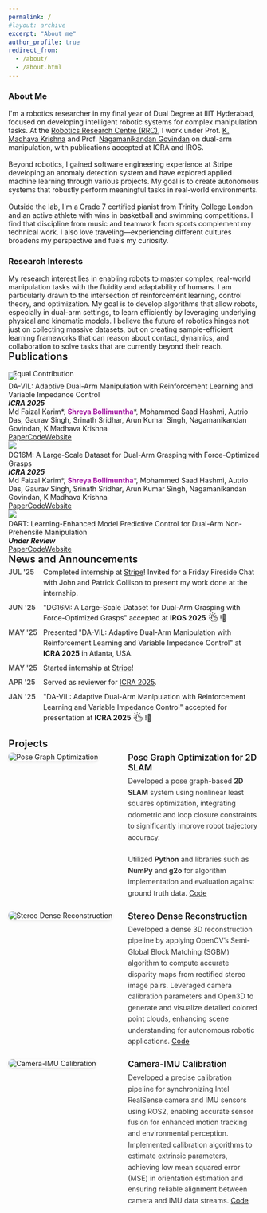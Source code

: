 ```yaml
---
permalink: /
#layout: archive
excerpt: "About me"
author_profile: true
redirect_from:
  - /about/
  - /about.html
---
```


<div hidden="hidden">
<script type="text/javascript" id="clustrmaps" src="//clustrmaps.com/map_v2.js?d=P0DmcjPhTVQDSVsO6eLpfLlblpD7aYEdFi8dEehI1TI&cl=ffffff&w=a"></script>
</div>
<h3>About Me</h3>

<span class="small_font">

I'm a robotics researcher in my final year of Dual Degree at IIIT Hyderabad, focused on developing intelligent robotic systems for complex manipulation tasks. At the <a target="_blank" href="https://robotics.iiit.ac.in/">Robotics Research Centre (RRC)</a>, I work under Prof. <a target="_blank" href="https://www.iiit.ac.in/people/faculty/mkrishna/">K. Madhava Krishna</a> and Prof. <a target="_blank" href="https://nagamanigi.wixsite.com/home">Nagamanikandan Govindan</a> on dual-arm manipulation, with publications accepted at ICRA and IROS.<br><br>
Beyond robotics, I gained software engineering experience at Stripe developing an anomaly detection system and have explored applied machine learning through various projects. My goal is to create autonomous systems that robustly perform meaningful tasks in real-world environments.<br><br>
Outside the lab, I'm a Grade 7 certified pianist from Trinity College London and an active athlete with wins in basketball and swimming competitions. I find that discipline from music and teamwork from sports complement my technical work. I also love traveling—experiencing different cultures broadens my perspective and fuels my curiosity.
<!-- 
I am a robotics researcher and an aspiring PhD candidate, currently in my final year of Dual Degree (B Tech and Master of Science in Electronics and Communication Engineering by Research) at IIIT Hyderabad. My research is centered on developing intelligent robotic systems that can learn complex manipulation tasks.
<br><br>
At the Robotics Research Centre (RRC), I have had the privilege of working under the guidance of  
Prof. <a target="_blank" href="https://www.iiit.ac.in/people/faculty/mkrishna/">K. Madhava Krishna</a> and Prof. <a target="_blank" href="https://nagamanigi.wixsite.com/home">Nagamanikandan Govindan</a>. My work is focused around dual arm manipulation, with publications accepted at major conferences like ICRA and IROS.
<br><br>
Beyond robotics, I have gained experience in software engineering as an intern at Stripe, where I developed an anomaly detection system, and have explored applied machine learning through various projects. I am driven by the goal of creating autonomous systems that can robustly perform meaningful tasks in the real world.
<br><br> -->
<!-- Outside the lab, music plays a significant role in my life. I am a Grade 7 certified pianist from Trinity College of Music London and have represented my institution in various inter-college music competitions. I find that the discipline and creativity required in music complement my technical work in unexpected ways. When not immersed in research or playing piano, I love traveling and exploring new places. Experiencing different cultures broadens my perspective and fuels my curiosity. -->
<!-- Outside the lab, I lead a balanced life filled with music and sports. I am a Grade 7 certified pianist from Trinity College of Music London and have competed in various inter-college music competitions. I'm also an active participant in sports, having won competitions in both basketball and swimming. I find that the discipline from music and the teamwork from sports complement my technical work in unexpected ways. When not immersed in research, playing piano, or on the court, I love traveling and exploring new places. Experiencing different cultures broadens my perspective and fuels my curiosity. -->
</span>

<h3>Research Interests</h3>
<span class="small_font">
My research interest lies in enabling robots to master complex, real-world manipulation tasks with the fluidity and adaptability of humans. I am particularly drawn to the intersection of reinforcement learning, control theory, and optimization. My goal is to develop algorithms that allow robots, especially in dual-arm settings, to learn efficiently by leveraging underlying physical and kinematic models. I believe the future of robotics hinges not just on collecting massive datasets, but on creating sample-efficient learning frameworks that can reason about contact, dynamics, and collaboration to solve tasks that are currently beyond their reach.
</span>


<div class="recent_updates">Publications</div>

<span style="font-size:14px;margin-bottom: -25px;display: block;">*Equal Contribution <!--/ <span class="highlight">Highlighted Papers</span>--></span>

<div class="research-block">
  <div class="left">
		<span class="research-img">
			<img src="/papers/DAVIL_teaser.gif">
		</span>
	</div>
  <div class="right">
    <div class="title">DA-VIL: Adaptive Dual-Arm Manipulation with Reinforcement Learning and Variable Impedance Control</div>
    <div class="sub-title"><i><b>ICRA 2025</b></i><br>
    Md Faizal Karim*, <b style="color:#a115a0">Shreya Bollimuntha</b>*, Mohammed Saad Hashmi, Autrio Das, Gaurav Singh, Srinath Sridhar, Arun Kumar Singh, Nagamanikandan Govindan, K Madhava Krishna<br>
	<a target="_blank" class="tab_paper" target="_blank" href="https://ieeexplore.ieee.org/abstract/document/11127487">Paper</a><a target="_blank"  class="tab_paper" href="https://dualarmvil.github.io/Dual-Arm-VIL/">Code</a><a target="_blank"  class="tab_paper" href="https://dualarmvil.github.io/Dual-Arm-VIL/">Website</a>
    </div>
  </div>
</div>

<div class="research-block">
  <div class="left">
		<span class="research-img">
			<img src="/papers/DG16M_teaser.gif">
		</span>
	</div>
  <div class="right">
    <div class="title">DG16M: A Large-Scale Dataset for Dual-Arm Grasping with Force-Optimized Grasps</div>
    <div class="sub-title"><i><b>ICRA 2025</b></i><br>
    Md Faizal Karim*, <b style="color:#a115a0">Shreya Bollimuntha</b>*, Mohammed Saad Hashmi, Autrio Das, Gaurav Singh, Srinath Sridhar, Arun Kumar Singh, Nagamanikandan Govindan, K Madhava Krishna<br>
    <a target="_blank" class="tab_paper" target="_blank" href="https://arxiv.org/abs/2503.08358">Paper</a><a target="_blank"  class="tab_paper" href="https://github.com/DG16M/DG16M-dataset">Code</a><a target="_blank"  class="tab_paper" href="https://dg16m.github.io/DG-16M/">Website</a>
    </div>
  </div>
</div>

<div class="research-block">
<div class="left">
		<span class="research-img">
			<img src="/papers/DART_teaser.gif">
		</span>
	</div>
  <div class="right">
    <div class="title">DART: Learning-Enhanced Model Predictive Control for Dual-Arm Non-Prehensile Manipulation</div>
     <div class="sub-title"><i><b>Under Review</b></i><br>
    <a target="_blank" class="tab_paper" target="_blank" href="./papers/ICRA26_3775_MS.pdf">Paper</a><a target="_blank"  class="tab_paper" href="https://github.com/dart-icra/DART-Dual-Arm-Non-Prehensile-Manipulation">Code</a><a target="_blank"  class="tab_paper" href="https://dart-icra.github.io/dart/">Website</a>
  </div>
</div>

<style>
  .recent_updates {
    font-weight: 600;
    font-size: 20px;
    margin-bottom: 6px;
  }

  .updates {
    list-style: none;
    padding-left: 0;
    margin-top: -3px;
  }

  .updates li {
    margin-bottom: 8px;
    line-height: 1.5em;
    display: flex;
    align-items: flex-start;        /* keep items top-aligned */
    justify-content: flex-start;    /* ensure left alignment */
  }

  .updates-month {
    min-width: 70px;
    font-weight: bold;
    color: #555;
    display: inline-block;
    text-align: left;
  }

  .updates-content {
    flex: 1;
    display: block;
    text-align: left;               /* <-- ensures content is left-aligned */
    word-wrap: break-word;
  }

  .updates img {
    vertical-align: middle;
  }
</style>



<div class="recent_updates">News and Announcements</div>
 <ul style="margin-top:-3px" class="updates">
	<!-- <li><span class="updates-month">JUL '24</span> <span class="updates-content">"Constrained 6-DoF Grasp Generation on Complex Shapes for Improved Dual-Arm Manipulation" accepted at <b>IROS 2024</b>!</span></li>
	<li><span class="updates-month">JAN '24</span> <span class="updates-content">2 papers accepted at <b>ICRA 2024</b>!</span></li>
	<li><span class="updates-month">NOV '23</span> <span class="updates-content">Presented "EDMP: Ensemble-of-costs-guided Diffusion for Motion Planning" at <b>CoRL Workshop 2023</b><a target="_blank" href="https://sites.google.com/view/corl2023-prl/home"><img src="/images/link.png" width=18px height=18px style="margin: -7px 5px 0 5px;"></a>!</span></li> -->

  <!-- <li><span class="updates-month">OCT '25</span> <span class="updates-content">Presented "DG16M: A Large-Scale Dataset for Dual-Arm Grasping with Force-Optimized Grasps" at <b>IROS 2025</b> in Hangzhou, China.</span></li> -->
  <li><span class="updates-month">JUL '25</span> <span class="updates-content">Completed internship at <a target="_blank" href="https://stripe.com/in">Stripe</a>! Invited for a Friday Fireside Chat with John and Patrick Collison to present my work done at the internship.</span></li>
	<li><span class="updates-month">JUN '25</span> <span class="updates-content">"DG16M: A Large-Scale Dataset for Dual-Arm Grasping with Force-Optimized Grasps" accepted at <b>IROS 2025</b><a target="_blank" href="https://dg16m.github.io/DG-16M/"><img src="/images/link.png" width=18px height=18px style="margin: -7px 5px 0 5px;"></a>!🎉</span></li>
  <li><span class="updates-month">MAY '25</span> <span class="updates-content">Presented "DA-VIL: Adaptive Dual-Arm Manipulation with Reinforcement Learning and Variable Impedance Control" at <b>ICRA 2025</b> in Atlanta, USA.</span></li>
  <li><span class="updates-month">MAY '25</span> <span class="updates-content">Started internship at <a target="_blank" href="https://stripe.com/in">Stripe</a>!</span></li>
	<li><span class="updates-month">APR '25</span> <span class="updates-content">Served as reviewer for <a target="_blank" href="https://2025.ieee-icra.org/">ICRA 2025</a>.</span></li>
	<li><span class="updates-month">JAN '25</span> <span class="updates-content">"DA-VIL: Adaptive Dual-Arm Manipulation with Reinforcement Learning and Variable Impedance Control" accepted for presentation at <b>ICRA 2025</b><a target="_blank" href="https://dualarmvil.github.io/Dual-Arm-VIL/"><img src="/images/link.png" width=18px height=18px style="margin: -7px 5px 0 5px;"></a>!🎉</span></li>
</ul>


<style>
  .project-block {
    display: flex;
    align-items: flex-start;
    margin-bottom: 25px;
  }

  .project-block .left {
    flex: 0 0 220px;
    margin-right: 20px;
  }

  .project-block .left img {
    width: 100%;
    border-radius: 8px;
    box-shadow: 0 2px 5px rgba(0,0,0,0.1);
  }

  .project-block .right {
    flex: 1;
  }

  .project-block .title {
    font-weight: 600;
    font-size: 17px;
    margin-bottom: 6px;
  }

  .project-block .sub-title {
    color: #333;
    line-height: 1.6em;
    text-align: left;
  }
</style>



<div class="recent_updates" style="margin-top:30px;">Projects</div>

<div class="project-block">
  <div class="left">
    <span class="project-img">
      <img src="/images/posegraph.png" alt="Pose Graph Optimization">
    </span>
  </div>
  <div class="right">
    <div class="title">Pose Graph Optimization for 2D SLAM</div>
    <div class="sub-title">
      Developed a pose graph-based <b>2D SLAM</b> system using nonlinear least squares optimization, integrating odometric and loop closure constraints to significantly improve robot trajectory accuracy.<br><br>
      Utilized <b>Python</b> and libraries such as <b>NumPy</b> and <b>g2o</b> for algorithm implementation and evaluation against ground truth data.
      <a target="_blank" class="tab_paper" href="https://github.com/bollimuntha-shreya/Ro-Bots/tree/main/icp-slam-the-ro-bots">Code</a>
    </div>
  </div>
</div>



<div class="project-block">
  <div class="left">
    <span class="project-img">
      <img src="/images/posegraph.png" alt="Stereo Dense Reconstruction">
    </span>
  </div>
  <div class="right">
    <div class="title">Stereo Dense Reconstruction</div>
    <div class="sub-title">
      Developed a dense 3D reconstruction pipeline by applying OpenCV’s Semi-Global Block Matching (SGBM) algorithm to compute accurate disparity maps from rectified stereo image pairs. Leveraged camera calibration parameters and Open3D to generate and visualize detailed colored point clouds, enhancing scene understanding for autonomous robotic applications.
      <a target="_blank" class="tab_paper" href="https://github.com/bollimuntha-shreya/Ro-Bots/tree/main/stereo-dense-reconstruction-the-ro-bots">Code</a>
    </div>
  </div>
</div>

<div class="project-block">
  <div class="left">
    <span class="project-img">
      <img src="/images/posegraph.png" alt="Camera-IMU Calibration">
    </span>
  </div>
  <div class="right">
    <div class="title">Camera-IMU Calibration</div>
    <div class="sub-title">
      Developed a precise calibration pipeline for synchronizing Intel RealSense camera and IMU sensors using ROS2, enabling accurate sensor fusion for enhanced motion tracking and environmental perception.
      Implemented calibration algorithms to estimate extrinsic parameters, achieving low mean squared error (MSE) in orientation estimation and ensuring reliable alignment between camera and IMU data streams.
      <a target="_blank" class="tab_paper" href="https://github.com/bollimuntha-shreya/Ro-Bots/tree/main/imu-camera-callibration-the-ro-bots">Code</a>
    </div>
  </div>
</div>

